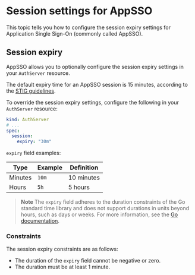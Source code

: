 # Session settings for AppSSO

This topic tells you how to configure the session expiry settings for Application Single
Sign-On (commonly called AppSSO).

## <a id='session-expiry-settings'></a> Session expiry

AppSSO allows you to optionally configure the session expiry settings in your
`AuthServer` resource.

The default expiry time for an AppSSO session is 15 minutes, according to the
[STIG guidelines](https://www.stigviewer.com/stig/application_security_and_development/).

To override the session expiry settings, configure the following in your `AuthServer`
resource:

```yaml
kind: AuthServer
# ...
spec:
  session:
    expiry: "30m"
```

`expiry` field examples:

| Type    | Example | Definition |
|---------|---------|------------|
| Minutes | `10m`   | 10 minutes |
| Hours   | `5h`    | 5 hours    |

> **Note** The `expiry` field adheres to the duration constraints of the Go standard time library
> and does not support durations in units beyond hours, such as days or weeks.
> For more information, see the [Go documentation](https://pkg.go.dev/time#Duration).

### <a id='constraints'></a> Constraints

The session expiry constraints are as follows:

- The duration of the `expiry` field cannot be negative or zero.
- The duration must be at least 1 minute.
